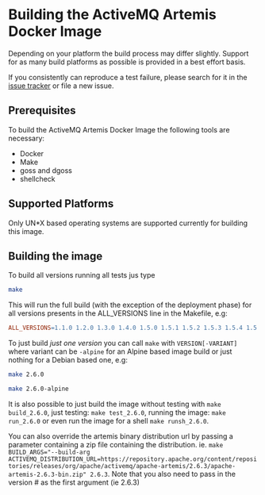# Building the ActiveMQ Artemis Docker Image

Depending on your platform the build process may differ slightly. Support for as many build platforms as possible is provided in a best effort basis.

If you consistently can reproduce a test failure, please search for it in the [issue tracker](https://github.com/vromero/activemq-artemis-docker/issues) or file a new issue.

## Prerequisites

To build the ActiveMQ Artemis Docker Image the following tools are necessary:

- Docker
- Make
- goss and dgoss
- shellcheck

## Supported Platforms

Only UN*X based operating systems are supported currently for building this image. 

## Building the image

To build all versions running all tests jus type

```bash
make
```

This will run the full build (with the exception of the deployment phase) for all versions presents in the ALL_VERSIONS line in the Makefile, e.g:

```Makefile
ALL_VERSIONS=1.1.0 1.2.0 1.3.0 1.4.0 1.5.0 1.5.1 1.5.2 1.5.3 1.5.4 1.5.5 1.5.6 2.0.0 2.1.0 2.2.0 2.3.0 2.4.0 2.5.0 2.6.0 2.6.1 2.6.2 2.6.3
```

To just build *just one version* you can call `make` with `VERSION[-VARIANT]` where variant can be `-alpine` for an Alpine based image build or just nothing for a Debian based one, e.g:

```bash
make 2.6.0
```

```bash
make 2.6.0-alpine
```

It is also possible to just build the image without testing with `make build_2.6.0`, just testing: `make test_2.6.0`, running the image: `make run_2.6.0` or even run the image for a shell `make runsh_2.6.0`.

You can also override the artemis binary distribution url by passing a parameter containing a zip file containing the distribution.  ie.  `make BUILD_ARGS="--build-arg ACTIVEMQ_DISTRIBUTION_URL=https://repository.apache.org/content/repositories/releases/org/apache/activemq/apache-artemis/2.6.3/apache-artemis-2.6.3-bin.zip" 2.6.3`.   Note that you also need to pass in the version # as the first argument (ie 2.6.3)

